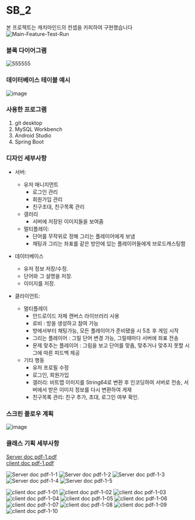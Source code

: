 # SB_2
본 프로젝트는 캐치마인드의 컨셉을 카피하여 구현했습니다
![Main-Feature-Test-Run](https://user-images.githubusercontent.com/49792776/83834002-35b7f480-a728-11ea-9ee4-cc22124953a6.gif)
### 블록 다이어그램
![555555](https://user-images.githubusercontent.com/49792776/83830631-8fb4bc00-a720-11ea-9ed5-5918f1975e37.png)
### 데이터베이스 테이블 예시
![image](https://user-images.githubusercontent.com/49792776/83830733-d1456700-a720-11ea-8119-a616342b8aa3.png)

### 사용한 프로그램
  1. git desktop  
  2. MySQL Workbench  
  3. Android Studio  
  4. Spring Boot  
   
### 디자인 세부사항  
  + 서버:  
    + 유저 매니지먼트  
      + 로그인 관리  
      + 회원가입 관리  
      + 친구초대, 친구목록 관리  
    + 갤러리  
      + 서버에 저장된 이미지들을 보여줌  
    + 멀티플레이:  
      + 단어를 무작위로 정해 그리는 플레이어에게 보냄  
      + 채팅과 그리는 좌표를 같은 방안에 있는 플레이어들에게 브로드캐스팅함  

  + 데이터베이스  
    + 유저 정보 저장/수정.  
    + 단어와 그 설명을 저장.  
    + 이미지를 저장.  

  + 클라이언트:  
    + 멀티플레이   
      + 안드로이드 자체 캔버스 라이브러리 사용  
      + 로비 : 방을 생성하고 참여 가능  
      + 방에서부터 채팅가능, 모든 플레이어가 준비됐을 시 5초 후 게임 시작    
      + 그리는 플레이어 : 그릴 단어 변경 가능, 그릴때마다 서버에 좌표 전송  
      + 문제 맞추는 플레이어 : 그림을 보고 단어를 맞춤, 맞추거나 맞추지 못할 시 그에 따른 피드백 제공  
    + 기타 행동   
      + 유저 프로필 수정  
      + 로그인, 회원가입  
      + 갤러리: 비트맵 이미지를 String64로 변환 후 인코딩하여 서버로 전송, 서버에서 받은 이미지 정보를 다시 변환하여 게재  
      + 친구목록 관리: 친구 추가, 초대, 로그인 여부 확인. 
      
### 스크린 플로우 계획
![image](https://user-images.githubusercontent.com/49792776/83834529-7f550f00-a729-11ea-8c5f-aa8db6582d42.png)

### 클래스 기획 세부사항
[Server doc pdf-1.pdf](https://github.com/sjs5904/SB_2_Word_Game_With_A_Drawing/files/4733749/Server.doc.pdf-1.pdf)  
[client doc pdf-1.pdf](https://github.com/sjs5904/SB_2_Word_Game_With_A_Drawing/files/4733747/client.doc.pdf-1.pdf)  

![Server doc pdf-1-1](https://user-images.githubusercontent.com/49792776/83834305-f211ba80-a728-11ea-91f1-7a19487a121a.png)
![Server doc pdf-1-2](https://user-images.githubusercontent.com/49792776/83834306-f342e780-a728-11ea-8be9-a6a1f30084c1.png)
![Server doc pdf-1-3](https://user-images.githubusercontent.com/49792776/83834307-f342e780-a728-11ea-8963-143a3c3d60bd.png)
![Server doc pdf-1-4](https://user-images.githubusercontent.com/49792776/83834308-f3db7e00-a728-11ea-9e29-7b4e8a36fd86.png)
![Server doc pdf-1-5](https://user-images.githubusercontent.com/49792776/83834310-f4741480-a728-11ea-9b84-05591111a407.png)

![client doc pdf-1-01](https://user-images.githubusercontent.com/49792776/83834328-05bd2100-a729-11ea-958c-1afc704860db.png)
![client doc pdf-1-02](https://user-images.githubusercontent.com/49792776/83834330-06ee4e00-a729-11ea-9220-af7146fee18c.png)
![client doc pdf-1-03](https://user-images.githubusercontent.com/49792776/83834331-06ee4e00-a729-11ea-9e15-655113c4ac27.png)
![client doc pdf-1-04](https://user-images.githubusercontent.com/49792776/83834332-0786e480-a729-11ea-8f24-75e5db4f0a00.png)
![client doc pdf-1-05](https://user-images.githubusercontent.com/49792776/83834333-0786e480-a729-11ea-97c1-c5205f20647c.png)
![client doc pdf-1-06](https://user-images.githubusercontent.com/49792776/83834334-081f7b00-a729-11ea-9355-808350956f1d.png)
![client doc pdf-1-07](https://user-images.githubusercontent.com/49792776/83834335-081f7b00-a729-11ea-92d0-46df52c985f0.png)
![client doc pdf-1-08](https://user-images.githubusercontent.com/49792776/83834336-08b81180-a729-11ea-83e9-e516f51b1ee9.png)
![client doc pdf-1-09](https://user-images.githubusercontent.com/49792776/83834339-08b81180-a729-11ea-8871-dc26c8bef155.png)
![client doc pdf-1-10](https://user-images.githubusercontent.com/49792776/83834340-0950a800-a729-11ea-9d4e-6a7e5fc3b222.png)
